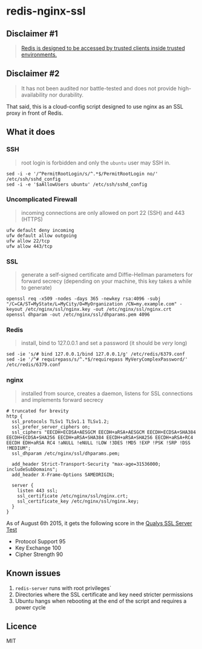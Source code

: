 # redis-nginx-ssl

## Disclaimer #1

> [Redis is designed to be accessed by trusted clients inside trusted environments.](http://redis.io/topics/security)

## Disclaimer #2

> It has not been audited nor battle-tested and does not provide high-availability nor durability.

That said, this is a cloud-config script designed to use nginx as an SSL proxy in front of Redis.

## What it does

### SSH

> root login is forbidden and only the `ubuntu` user may SSH in.

```
sed -i -e '/^PermitRootLogin/s/^.*$/PermitRootLogin no/' /etc/ssh/sshd_config
sed -i -e '$aAllowUsers ubuntu' /etc/ssh/sshd_config
```

### Uncomplicated Firewall

> incoming connections are only allowed on port 22 (SSH) and 443 (HTTPS)

```
ufw default deny incoming
ufw default allow outgoing
ufw allow 22/tcp
ufw allow 443/tcp
```

### SSL

> generate a self-signed certificate amd Diffie-Hellman parameters for forward secrecy (depending on your machine, this key takes a while to generate)

```
openssl req -x509 -nodes -days 365 -newkey rsa:4096 -subj "/C=CA/ST=MyState/L=MyCity/O=MyOrganization /CN=my.example.com" -keyout /etc/nginx/ssl/nginx.key -out /etc/nginx/ssl/nginx.crt
openssl dhparam -out /etc/nginx/ssl/dhparams.pem 4096
```

### Redis

> install, bind to 127.0.0.1 and set a password (it should be *very* long)

```
sed -ie 's/# bind 127.0.0.1/bind 127.0.0.1/g' /etc/redis/6379.conf
sed -ie '/^# requirepass/s/^.*$/requirepass MyVeryComplexPassword/' /etc/redis/6379.conf
```

### nginx

> installed from source, creates a daemon, listens for SSL connections and implements forward secrecy

```nginx
# truncated for brevity
http {
  ssl_protocols TLSv1 TLSv1.1 TLSv1.2;
  ssl_prefer_server_ciphers on;
  ssl_ciphers "EECDH+ECDSA+AESGCM EECDH+aRSA+AESGCM EECDH+ECDSA+SHA384 EECDH+ECDSA+SHA256 EECDH+aRSA+SHA384 EECDH+aRSA+SHA256 EECDH+aRSA+RC4 EECDH EDH+aRSA RC4 !aNULL !eNULL !LOW !3DES !MD5 !EXP !PSK !SRP !DSS !MEDIUM";
  ssl_dhparam /etc/nginx/ssl/dhparams.pem;
  
  add_header Strict-Transport-Security "max-age=31536000; includeSubDomains";
  add_header X-Frame-Options SAMEORIGIN;
  
  server {
    listen 443 ssl;
    ssl_certificate /etc/nginx/ssl/nginx.crt;
    ssl_certificate_key /etc/nginx/ssl/nginx.key;
  }
}
```

As of August 6th 2015, it gets the following score in the [Qualys SSL Server Test](https://www.ssllabs.com/ssltest/)
- Protocol Support 95
- Key Exchange 100
- Cipher Strength 90

## Known issues

1. `redis-server` runs with root privileges`
1. Directories where the SSL certificate and key need stricter permissions
1. Ubuntu hangs when rebooting at the end of the script and requires a power cycle

## Licence

MIT
